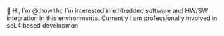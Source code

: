 👋 Hi, I’m @thowithc
I’m interested in embedded software and HW/SW integration in this environments.
Currently I am professionally involved in seL4 based developmen
